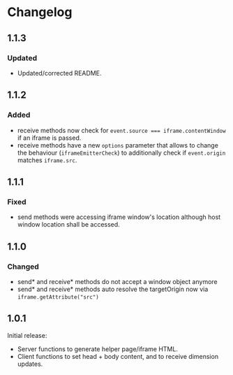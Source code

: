 # Changelog

## 1.1.3

### Updated

- Updated/corrected README.

## 1.1.2

### Added

- receive methods now check for `event.source === iframe.contentWindow` if an iframe is passed.
- receive methods have a new `options` parameter that allows to change the behaviour (`iframeEmitterCheck`) to additionally check if `event.origin` matches `iframe.src`.

## 1.1.1

### Fixed

- send methods were accessing iframe window's location although host window location shall be accessed.

## 1.1.0

### Changed

- send* and receive* methods do not accept a window object anymore
- send* and receive* methods auto resolve the targetOrigin now via `iframe.getAttribute("src")`

## 1.0.1

Initial release:

- Server functions to generate helper page/iframe HTML.
- Client functions to set head + body content, and to receive dimension updates.
